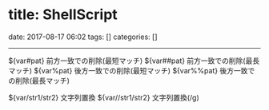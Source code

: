 title: ShellScript
==========
date: 2017-08-17 06:02
tags: []
categories: []
- - -

${var#pat}      前方一致での削除(最短マッチ)
${var##pat}     前方一致での削除(最長マッチ)
${var%pat}      後方一致での削除(最短マッチ)
${var%%pat}     後方一致での削除(最長マッチ)

${var/str1/str2}    文字列置換
${var//str1/str2}   文字列置換(/g)
